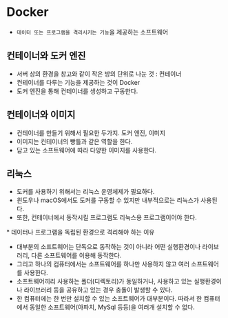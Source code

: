 # Docker
- `데이터 또는 프로그램을 격리시키는 기능`을 제공하는 소프트웨어

## 컨테이너와 도커 엔진
- 서버 상의 환경을 창고와 같이 작은 방의 단위로 나눈 것 : 컨테이너
- 컨테이너를 다루는 기능을 제공하는 것이 Docker
- 도커 엔진을 통해 컨테이너를 생성하고 구동한다.

## 컨테이너와 이미지
- 컨테이너를 만들기 위해서 필요한 두가지. 도커 엔진, 이미지
- 이미지는 컨테이너의 빵틀과 같은 역할을 한다.
- 담고 있는 소프트웨어에 따라 다양한 이미지를 사용한다.

## 리눅스
- 도커를 사용하기 위해서는 리눅스 운영체제가 필요하다.
- 윈도우나 macOS에서도 도커를 구동할 수 있지만 내부적으로는 리눅스가 사용된다.
- 또한, 컨테이너에서 동작시킬 프로그램도 리눅스용 프로그램이어야 한다.

\* 데이터나 프로그램을 독립된 환경으로 격리해야 하는 이유
- 대부분의 소프트웨어는 단독으로 동작하는 것이 아니라 어떤 실행환경이나 라이브러리, 다른 소프트웨어를 이용해 동작한다.
- 그리고 하나의 컴퓨터에서는 소프트웨어를 하나만 사용하지 않고 여러 소프트웨어를 사용한다.
- 소프트웨어끼리 사용하는 폴더(디렉토리)가 동일하거나, 사용하고 있는 실행환경이나 라이브러리 등을 공유하고 있는 경우 충돌이 발생할 수 있다.
- 한 컴퓨터에는 한 번만 설치할 수 있는 소프트웨어가 대부분이다. 따라서 한 컴퓨터에서 동일한 소프트웨어(아파치, MySql 등등)을 여러개 설치할 수 없다.


